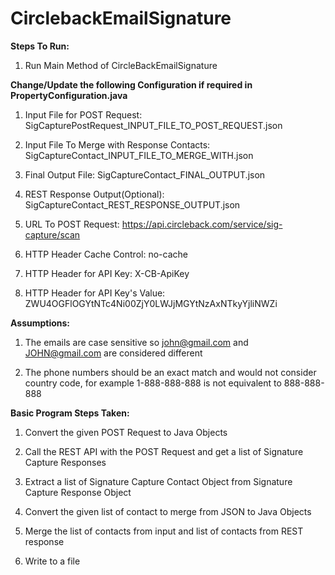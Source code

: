 # CirclebackEmailSignature

<b>Steps To Run:</b>

1. Run Main Method of CircleBackEmailSignature


<b>Change/Update the following Configuration if required in PropertyConfiguration.java</b>

1. Input File for POST Request: SigCapturePostRequest_INPUT_FILE_TO_POST_REQUEST.json

2. Input File To Merge with Response Contacts: SigCaptureContact_INPUT_FILE_TO_MERGE_WITH.json

3. Final Output File: SigCaptureContact_FINAL_OUTPUT.json

4. REST Response Output(Optional): SigCaptureContact_REST_RESPONSE_OUTPUT.json

5. URL To POST Request: https://api.circleback.com/service/sig-capture/scan

6. HTTP Header Cache Control: no-cache

7. HTTP Header for API Key: X-CB-ApiKey

8. HTTP Header for API Key's Value: ZWU4OGFlOGYtNTc4Ni00ZjY0LWJjMGYtNzAxNTkyYjliNWZi


<b>Assumptions:</b>

1. The emails are case sensitive so john@gmail.com and JOHN@gmail.com are considered different

2. The phone numbers should be an exact match and would not consider country code, for example 1-888-888-888 is not equivalent to 888-888-888


<b>Basic Program Steps Taken:</b>

1. Convert the given POST Request to Java Objects

2. Call the REST API with the POST Request and get a list of Signature Capture Responses

3. Extract a list of Signature Capture Contact Object from Signature Capture Response Object

4. Convert the given list of contact to merge from JSON to Java Objects

5. Merge the list of contacts from input and list of contacts from REST response

6. Write to a file



